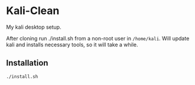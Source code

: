# Kali-Clean

My kali desktop setup.

After cloning run ./install.sh from a non-root user in `/home/kali`. Will update kali and installs necessary tools, so it will take a while.

## Installation

``` sh
./install.sh
```
